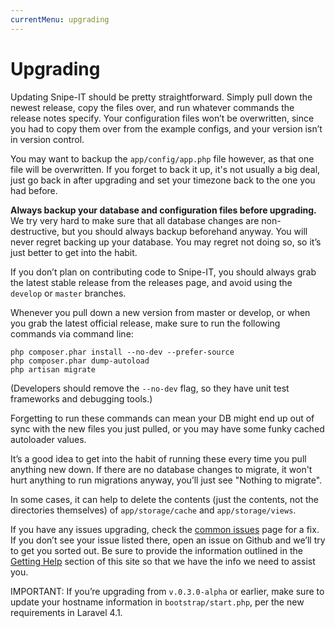 ```yaml
---
currentMenu: upgrading
---
```


# Upgrading
Updating Snipe-IT should be pretty straightforward. Simply pull down the newest release, copy the files over, and run whatever commands the release notes specify. Your configuration files won’t be overwritten, since you had to copy them over from the example configs, and your version isn’t in version control.

You may want to backup the `app/config/app.php` file however, as that one file will be overwritten. If you forget to back it up, it's not usually a big deal, just go back in after upgrading and set your timezone back to the one you had before. 

__Always backup your database and configuration files before upgrading.__ We try very hard to make sure that all database changes are non-destructive, but you should always backup beforehand anyway. You will never regret backing up your database. You may regret not doing so, so it’s just better to get into the habit.

If you don’t plan on contributing code to Snipe-IT, you should always grab the latest stable release from the releases page, and avoid using the `develop` or `master` branches.

Whenever you pull down a new version from master or develop, or when you grab the latest official release, make sure to run the following commands via command line:

```
php composer.phar install --no-dev --prefer-source
php composer.phar dump-autoload
php artisan migrate
```

(Developers should remove the `--no-dev` flag, so they have unit test frameworks and debugging tools.)

Forgetting to run these commands can mean your DB might end up out of sync with the new files you just pulled, or you may have some funky cached autoloader values.

It’s a good idea to get into the habit of running these every time you pull anything new down. If there are no database changes to migrate, it won't hurt anything to run migrations anyway, you’ll just see "Nothing to migrate".

In some cases, it can help to delete the contents (just the contents, not the directories themselves) of `app/storage/cache` and `app/storage/views`.

If you have any issues upgrading, check the [common issues](common-issues.html) page for a fix. If you don’t see your issue listed there, open an issue on Github and we’ll try to get you sorted out. Be sure to provide the information outlined in the [Getting Help](getting-help.html) section of this site so that we have the info we need to assist you.

IMPORTANT: If you’re upgrading from `v.0.3.0-alpha` or earlier, make sure to update your hostname information in `bootstrap/start.php`, per the new requirements in Laravel 4.1.
